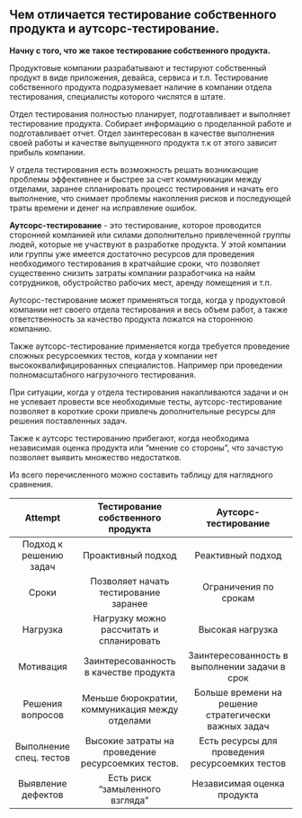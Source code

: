 ## Чем отличается тестирование собственного продукта и аутсорс-тестирование. ##

**Начну с того, что же такое тестирование собственного продукта.**

Продуктовые компании разрабатывают и тестируют собственный продукт в виде приложения, девайса, сервиса и т.п.
Тестирование собственного продукта подразумевает наличие в компании отдела тестирования, специалисты которого числятся в штате.

Отдел тестирования полностью планирует, подготавливает и выполняет тестирование продукта. Собирает информацию о проделанной работе и подготавливает отчет. Отдел заинтересован в качестве выполнения своей работы и качестве выпущенного продукта т.к от этого зависит прибыль компании.

У отдела тестирования есть возможность решать возникающие проблемы эффективнее и быстрее за счет коммуникации между отделами, заранее спланировать процесс тестирования и начать его выполнение, что снимает проблемы накопления рисков и последующей траты времени и денег на исправление ошибок.

**Аутсорс-тестирование** - это тестирование, которое проводится сторонней компанией или силами дополнительно привлеченной группы людей, которые не участвуют в разработке продукта.
У этой компании или группы уже имеется достаточно ресурсов для проведения необходимого тестирования в кратчайшие сроки, что позволяет существенно снизить затраты компании разработчика на найм сотрудников, обустройство рабочих мест, аренду помещения и т.п.

Аутсорс-тестирование может применяться тогда, когда у продуктовой компании нет своего отдела тестирования и весь объем работ, а также ответственность за качество продукта ложатся на стороннюю компанию.

Также аутсорс-тестирование применяется когда требуется проведение сложных ресурсоемких тестов, когда у компании нет высококвалифицированных специалистов.  Например при проведении полномасштабного нагрузочного тестирования.

При ситуации, когда у отдела тестирования накапливаются задачи и он не успевает провести все необходимые тесты, аутсорс-тестирование позволяет в короткие сроки привлечь дополнительные ресурсы для решения поставленных задач. 

Также к аутсорс тестированию прибегают, когда необходима независимая оценка продукта или “мнение со стороны”, что зачастую позволяет выявить множество недостатков. 

Из всего перечисленного можно составить таблицу для наглядного сравнения.

| Attempt |Тестирование собственного  продукта| Аутсорс-тестирование |
| :---: | :---: | :---: |
| Подход к решению задач |Проактивный подход | Реактивный подход |
|Сроки| Позволяет начать тестирование заранее | Ограничения по срокам |
| Нагрузка|Нагрузку можно рассчитать и спланировать | Высокая нагрузка |
| Мотивация | Заинтересованность в качестве продукта |Заинтересованность в выполнении задачи в срок |
| Решения вопросов | Меньше бюрократии, коммуникация между отделами |Больше времени на решение стратегически важных задач  |
| Выполнение спец. тестов | Высокие затраты на проведение ресурсоемких тестов. | Есть ресурсы для проведения ресурсоемких тестов |
| Выявление дефектов |Есть риск “замыленного взгляда”| Независимая оценка продукта |

















